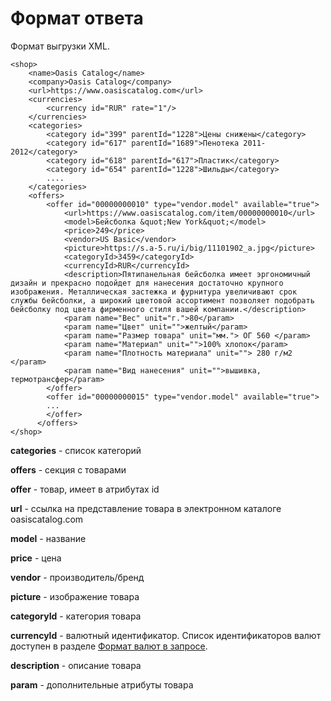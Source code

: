 # Формат ответа

Формат выгрузки XML.

```text
<shop>
    <name>Oasis Catalog</name>
    <company>Oasis Catalog</company>
    <url>https://www.oasiscatalog.com</url>
    <currencies>
        <currency id="RUR" rate="1"/>
    </currencies>
    <categories>
        <category id="399" parentId="1228">Цены снижены</category>
        <category id="617" parentId="1689">Пенотека 2011-2012</category>
        <category id="618" parentId="617">Пластик</category>
        <category id="654" parentId="1228">Шильды</category>
        ....
    </categories>
    <offers>
        <offer id="00000000010" type="vendor.model" available="true">
            <url>https://www.oasiscatalog.com/item/00000000010</url>
            <model>Бейсболка &quot;New York&quot;</model>
            <price>249</price>
            <vendor>US Basic</vendor>
            <picture>https://s.a-5.ru/i/big/11101902_a.jpg</picture>
            <categoryId>3459</categoryId>
            <currencyId>RUR</currencyId>
            <description>Пятипанельная бейсболка имеет эргономичный дизайн и прекрасно подойдет для нанесения достаточно крупного изображения. Металлическая застежка и фурнитура увеличивают срок службы бейсболки, а широкий цветовой ассортимент позволяет подобрать бейсболку под цвета фирменного стиля вашей компании.</description>
            <param name="Вес" unit="г.">80</param>
            <param name="Цвет" unit="">желтый</param>
            <param name="Размер товара" unit="мм."> ОГ 560 </param>
            <param name="Материал" unit="">100% хлопок</param>
            <param name="Плотность материала" unit=""> 280 г/м2 </param>
            <param name="Вид нанесения" unit="">вышивка, термотрансфер</param>
        </offer>
        <offer id="00000000015" type="vendor.model" available="true">
        ...
        </offer>
      </offers>
</shop>
```

**categories** - список категорий

**offers** - секция с товарами

**offer** - товар, имеет в атрибутах id

**url** - ссылка на представление товара в электронном каталоге oasiscatalog.com

**model** - название

**price** - цена

**vendor** - производитель/бренд

**picture** - изображение товара

**categoryId** - категория товара

**currencyId** - валютный идентификатор. Список идентификаторов валют доступен в разделе [Формат валют в запросе](https://oasiscatalog.gitbooks.io/api-oasis/content/api-documentation-v3/obschie-svedeniya/format-valyut-v-zaprose.html).

**description** - описание товара

**param** - дополнительные атрибуты товара

